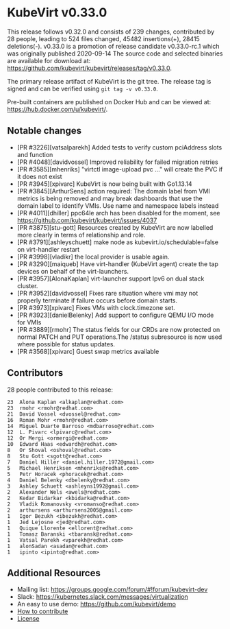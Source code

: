 KubeVirt v0.33.0
================

This release follows v0.32.0 and consists of 239 changes, contributed by 28 people, leading to 524 files changed, 45482 insertions(+), 28415 deletions(-).
v0.33.0 is a promotion of release candidate v0.33.0-rc.1 which was originally published 2020-09-14
The source code and selected binaries are available for download at: https://github.com/kubevirt/kubevirt/releases/tag/v0.33.0.

The primary release artifact of KubeVirt is the git tree. The release tag is
signed and can be verified using `git tag -v v0.33.0`.

Pre-built containers are published on Docker Hub and can be viewed at: <https://hub.docker.com/u/kubevirt/>.

Notable changes
---------------

- [PR #3226][vatsalparekh] Added tests to verify custom pciAddress slots and function
- [PR #4048][davidvossel] Improved reliability for failed migration retries
- [PR #3585][mhenriks] "virtctl image-upload pvc ..." will create the PVC if it does not exist
- [PR #3945][xpivarc] KubeVirt is now being built with Go1.13.14
- [PR #3845][ArthurSens] action required: The domain label from VMI metrics is being removed and may break dashboards that use the domain label to identify VMIs. Use name and namespace labels instead
- [PR #4011][dhiller] ppc64le arch has been disabled for the moment, see https://github.com/kubevirt/kubevirt/issues/4037
- [PR #3875][stu-gott] Resources created by KubeVirt are now labelled more clearly in terms of relationship and role.
- [PR #3791][ashleyschuett] make node as kubevirt.io/schedulable=false on virt-handler restart
- [PR #3998][vladikr] the local provider is usable again.
- [PR #3290][maiqueb] Have virt-handler (KubeVirt agent) create the tap devices on behalf of the virt-launchers.
- [PR #3957][AlonaKaplan] virt-launcher support Ipv6 on dual stack cluster.
- [PR #3952][davidvossel] Fixes rare situation where vmi may not properly terminate if failure occurs before domain starts.
- [PR #3973][xpivarc] Fixes VMs with clock.timezone set.
- [PR #3923][danielBelenky] Add support to configure QEMU I/O mode for VMIs
- [PR #3889][rmohr] The status fields for our CRDs are now protected on normal PATCH and PUT operations.The /status subresource is now used where possible for status updates.
- [PR #3568][xpivarc] Guest swap metrics available

Contributors
------------
28 people contributed to this release:

```
23	Alona Kaplan <alkaplan@redhat.com>
23	rmohr <rmohr@redhat.com>
21	David Vossel <dvossel@redhat.com>
16	Roman Mohr <rmohr@redhat.com>
14	Miguel Duarte Barroso <mdbarroso@redhat.com>
12	L. Pivarc <lpivarc@redhat.com>
12	Or Mergi <ormergi@redhat.com>
10	Edward Haas <edwardh@redhat.com>
8	Or Shoval <oshoval@redhat.com>
8	Stu Gott <sgott@redhat.com>
7	Daniel Hiller <daniel.hiller.1972@gmail.com>
5	Michael Henriksen <mhenriks@redhat.com>
5	Petr Horacek <phoracek@redhat.com>
4	Daniel Belenky <dbelenky@redhat.com>
3	Ashley Schuett <ashleyns1992@gmail.com>
2	Alexander Wels <awels@redhat.com>
2	Kedar Bidarkar <kbidarka@redhat.com>
2	Vladik Romanovsky <vromanso@redhat.com>
2	arthursens <arthursens2005@gmail.com>
1	Igor Bezukh <ibezukh@redhat.com>
1	Jed Lejosne <jed@redhat.com>
1	Quique Llorente <ellorent@redhat.com>
1	Tomasz Baranski <tbaransk@redhat.com>
1	Vatsal Parekh <vparekh@redhat.com>
1	alonSadan <asadan@redhat.com>
1	ipinto <ipinto@redhat.com>
```

Additional Resources
--------------------

- Mailing list: <https://groups.google.com/forum/#!forum/kubevirt-dev>
- Slack: <https://kubernetes.slack.com/messages/virtualization>
- An easy to use demo: <https://github.com/kubevirt/demo>
- [How to contribute][contributing]
- [License][license]

[contributing]: https://github.com/kubevirt/kubevirt/blob/master/CONTRIBUTING.md
[license]: https://github.com/kubevirt/kubevirt/blob/master/LICENSE
